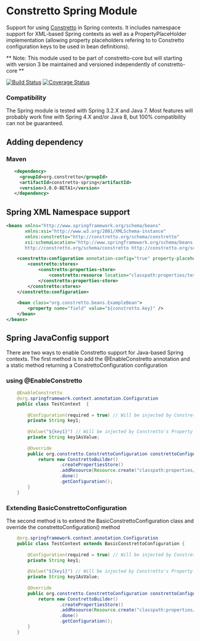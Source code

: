 # Constretto Spring Module


Support for using [Constretto](//github.com/constretto/constretto-core) in Spring contexts. It includes namespace support for XML-based Spring contexts as well 
as a PropertyPlaceHolder implementation (allowing property placeholders refering to to Constretto configuration keys 
to be used in bean definitions).

** Note: This module used to be part of constretto-core but will starting with version 3 be maintained and versioned independently of constretto-core **

[![Build Status](https://travis-ci.org/constretto/constretto-spring.png)](https://travis-ci.org/constretto/constretto-spring)
[![Coverage Status](https://img.shields.io/coveralls/constretto/constretto-spring.svg)](https://coveralls.io/r/constretto/constretto-spring)



### Compatibility
The Spring module is tested with Spring 3.2.X and Java 7. Most features will probably work fine with Spring 4.X and/or Java 8, but 100% compatibility can not be guaranteed.  

## Adding dependency
### Maven
```xml
   <dependency>
     <groupId>org.constretto</groupId>
     <artifactId>constretto-spring</artifactId>
     <version>3.0.0-BETA1</version>
   </dependency>
```

## Spring XML Namespace support

```xml
<beans xmlns="http://www.springframework.org/schema/beans"
       xmlns:xsi="http://www.w3.org/2001/XMLSchema-instance"
       xmlns:constretto="http://constretto.org/schema/constretto"
       xsi:schemaLocation="http://www.springframework.org/schema/beans http://www.springframework.org/schema/beans/spring-beans.xsd
       http://constretto.org/schema/constretto http://constretto.org/schema/constretto/constretto-1.2.xsd">

    <constretto:configuration annotation-config="true" property-placeholder="true">
        <constretto:stores>
            <constretto:properties-store>
                <constretto:resource location="classpath:properties/test1.properties"/>
            </constretto:properties-store>
        </constretto:stores>
    </constretto:configuration>
    
    <bean class="org.constretto.beans.ExampleBean">
        <property name="field" value="${constretto.key}" />
    </bean>
</beans>
```

## Spring JavaConfig support

There are two ways to enable Constretto support for Java-based Spring contexts. The first method is to add the 
@EnableConstretto annotation and a static method returning a ConstrettoConfiguration configuration
### using @EnableConstretto 
```java
    @EnableConstretto
    @org.springframework.context.annotation.Configuration
    public class TestContext  {
    
        @Configuration(required = true) // Will be injected by Constretto's Configuration processor
        private String key1;
    
        @Value("${key1}") // Will be injected by Constretto's Property placeholder processor
        private String key1AsValue;
    
        @Override
        public org.constretto.ConstrettoConfiguration constrettoConfiguration() {
            return new ConstrettoBuilder()
                    .createPropertiesStore()
                    .addResource(Resource.create("classpath:properties/test1.properties"))
                    .done()
                    .getConfiguration();
        }
    }
```
### Extending BasicConstrettoConfiguration
The second method is to extend the BasicConstrettoConfiguration class and override the constrettoConfiguration() method
```java
    @org.springframework.context.annotation.Configuration
    public class TestContext extends BasicConstrettoConfiguration {
    
        @Configuration(required = true) // Will be injected by Constretto's Configuration processor
        private String key1;
    
        @Value("${key1}") // Will be injected by Constretto's Property placeholder processor
        private String key1AsValue;
    
        @Override
        public org.constretto.ConstrettoConfiguration constrettoConfiguration() {
            return new ConstrettoBuilder()
                    .createPropertiesStore()
                    .addResource(Resource.create("classpath:properties/test1.properties"))
                    .done()
                    .getConfiguration();
        }
    }
```

